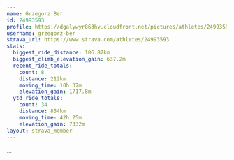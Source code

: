 ```yaml
---
name: Grzegorz Ber
id: 24993593
profile: https://dgalywyr863hv.cloudfront.net/pictures/athletes/24993593/7453165/11/large.jpg
username: grzegorz-ber
strava_url: https://www.strava.com/athletes/24993593
stats:
  biggest_ride_distance: 106.87km
  biggest_climb_elevation_gain: 637.2m
  recent_ride_totals:
    count: 8
    distance: 212km
    moving_time: 10h 37m
    elevation_gain: 1717.8m
  ytd_ride_totals:
    count: 34
    distance: 854km
    moving_time: 42h 25m
    elevation_gain: 7332m
layout: strava_member
--- 
```

...
